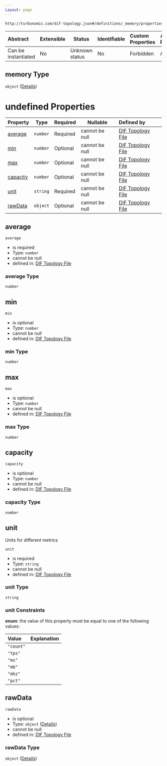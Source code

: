 ```yaml
---
Layout: page
---
```

```txt
http://turbonomic.com/dif-topology.json#/definitions/_memory/properties/memory
```




| Abstract            | Extensible | Status         | Identifiable | Custom Properties | Additional Properties | Access Restrictions | Defined In                                                                                   |
| :------------------ | ---------- | -------------- | ------------ | :---------------- | --------------------- | ------------------- | -------------------------------------------------------------------------------------------- |
| Can be instantiated | No         | Unknown status | No           | Forbidden         | Allowed               | none                | [dif-total-schema.schema.json\*](../out/dif-total-schema.schema.json "open original schema") |

## memory Type

`object` ([Details](dif-total-schema-definitions-metricvaluewithrawdata.md))

# undefined Properties

| Property              | Type     | Required | Nullable       | Defined by                                                                                                                                                                                             |
| :-------------------- | -------- | -------- | -------------- | :----------------------------------------------------------------------------------------------------------------------------------------------------------------------------------------------------- |
| [average](#average)   | `number` | Required | cannot be null | [DIF Topology File](dif-total-schema-definitions-metricvaluewithrawdata-properties-average.md "http&#x3A;//turbonomic.com/dif-topology.json#/definitions/metricValueWithRawData/properties/average")   |
| [min](#min)           | `number` | Optional | cannot be null | [DIF Topology File](dif-total-schema-definitions-metricvaluewithrawdata-properties-min.md "http&#x3A;//turbonomic.com/dif-topology.json#/definitions/metricValueWithRawData/properties/min")           |
| [max](#max)           | `number` | Optional | cannot be null | [DIF Topology File](dif-total-schema-definitions-metricvaluewithrawdata-properties-max.md "http&#x3A;//turbonomic.com/dif-topology.json#/definitions/metricValueWithRawData/properties/max")           |
| [capacity](#capacity) | `number` | Optional | cannot be null | [DIF Topology File](dif-total-schema-definitions-metricvaluewithrawdata-properties-capacity.md "http&#x3A;//turbonomic.com/dif-topology.json#/definitions/metricValueWithRawData/properties/capacity") |
| [unit](#unit)         | `string` | Required | cannot be null | [DIF Topology File](dif-total-schema-definitions-metricunit.md "http&#x3A;//turbonomic.com/dif-topology.json#/definitions/metricValueWithRawData/properties/unit")                                     |
| [rawData](#rawData)   | `object` | Optional | cannot be null | [DIF Topology File](dif-total-schema-definitions-metricvaluewithrawdata-properties-rawdata.md "http&#x3A;//turbonomic.com/dif-topology.json#/definitions/metricValueWithRawData/properties/rawData")   |

## average




`average`

-   is required
-   Type: `number`
-   cannot be null
-   defined in: [DIF Topology File](dif-total-schema-definitions-metricvaluewithrawdata-properties-average.md "http&#x3A;//turbonomic.com/dif-topology.json#/definitions/metricValueWithRawData/properties/average")

### average Type

`number`

## min




`min`

-   is optional
-   Type: `number`
-   cannot be null
-   defined in: [DIF Topology File](dif-total-schema-definitions-metricvaluewithrawdata-properties-min.md "http&#x3A;//turbonomic.com/dif-topology.json#/definitions/metricValueWithRawData/properties/min")

### min Type

`number`

## max




`max`

-   is optional
-   Type: `number`
-   cannot be null
-   defined in: [DIF Topology File](dif-total-schema-definitions-metricvaluewithrawdata-properties-max.md "http&#x3A;//turbonomic.com/dif-topology.json#/definitions/metricValueWithRawData/properties/max")

### max Type

`number`

## capacity




`capacity`

-   is optional
-   Type: `number`
-   cannot be null
-   defined in: [DIF Topology File](dif-total-schema-definitions-metricvaluewithrawdata-properties-capacity.md "http&#x3A;//turbonomic.com/dif-topology.json#/definitions/metricValueWithRawData/properties/capacity")

### capacity Type

`number`

## unit

Units for different metrics


`unit`

-   is required
-   Type: `string`
-   cannot be null
-   defined in: [DIF Topology File](dif-total-schema-definitions-metricunit.md "http&#x3A;//turbonomic.com/dif-topology.json#/definitions/metricValueWithRawData/properties/unit")

### unit Type

`string`

### unit Constraints

**enum**: the value of this property must be equal to one of the following values:

| Value     | Explanation |
| :-------- | ----------- |
| `"count"` |             |
| `"tps"`   |             |
| `"ms"`    |             |
| `"mb"`    |             |
| `"mhz"`   |             |
| `"pct"`   |             |

## rawData




`rawData`

-   is optional
-   Type: `object` ([Details](dif-total-schema-definitions-metricvaluewithrawdata-properties-rawdata.md))
-   cannot be null
-   defined in: [DIF Topology File](dif-total-schema-definitions-metricvaluewithrawdata-properties-rawdata.md "http&#x3A;//turbonomic.com/dif-topology.json#/definitions/metricValueWithRawData/properties/rawData")

### rawData Type

`object` ([Details](dif-total-schema-definitions-metricvaluewithrawdata-properties-rawdata.md))
